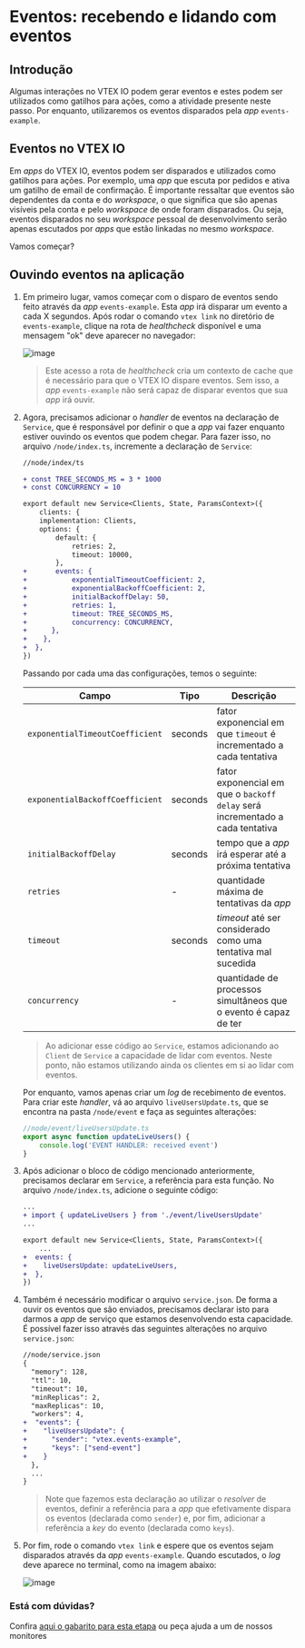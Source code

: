  # Eventos: recebendo e lidando com eventos

## Introdução

Algumas interações no VTEX IO podem gerar eventos e estes podem ser utilizados como gatilhos para ações, como a atividade presente neste passo. Por enquanto, utilizaremos os eventos disparados pela _app_ `events-example`.

## Eventos no VTEX IO

Em _apps_ do VTEX IO, eventos podem ser disparados e utilizados como gatilhos para ações. Por exemplo, uma _app_ que escuta por pedidos e ativa um gatilho de email de confirmação. É importante ressaltar que eventos são dependentes da conta e do _workspace_, o que significa que são apenas visíveis pela conta e pelo _workspace_ de onde foram disparados. Ou seja, eventos disparados no seu _workspace_ pessoal de desenvolvimento serão apenas escutados por _apps_ que estão linkadas no mesmo _workspace_.

Vamos começar?

## Ouvindo eventos na aplicação

1. Em primeiro lugar, vamos começar com o disparo de eventos sendo feito através da _app_ `events-example`. Esta _app_ irá disparar um evento a cada X segundos. Após rodar o comando `vtex link` no diretório de `events-example`,  clique na rota de _healthcheck_ disponível e uma mensagem "ok" deve aparecer no navegador:

    ![image](https://user-images.githubusercontent.com/43679629/83802091-8c69f380-a680-11ea-82af-a438fb73f40b.png)

    > Este acesso a rota de _healthcheck_ cria um contexto de cache que é necessário para que o VTEX IO dispare eventos. Sem isso, a _app_ `events-example` não será capaz de disparar eventos que sua _app_ irá ouvir.

2. Agora, precisamos adicionar o _handler_ de eventos na declaração de `Service`, que é responsável por definir o que a _app_ vai fazer enquanto estiver ouvindo os eventos que podem chegar. Para fazer isso, no arquivo `/node/index.ts`, incremente a declaração de `Service`: 
    ```diff
    //node/index/ts

    + const TREE_SECONDS_MS = 3 * 1000
    + const CONCURRENCY = 10

    export default new Service<Clients, State, ParamsContext>({
        clients: {
        implementation: Clients,
        options: {
            default: {
                retries: 2,
                timeout: 10000,
            },
    +       events: {
    +           exponentialTimeoutCoefficient: 2,
    +           exponentialBackoffCoefficient: 2,
    +           initialBackoffDelay: 50,
    +           retries: 1,
    +           timeout: TREE_SECONDS_MS,
    +           concurrency: CONCURRENCY,
    +      },
    +    },
    +  },
    })
    ```

    Passando por cada uma das configurações, temos o seguinte:

      | Campo                           | Tipo    | Descrição                                                                     |
      | ------------------------------- | ------- | ------------------------------------------------------------------------------- |
      | `exponentialTimeoutCoefficient` | seconds | fator exponencial em que `timeout` é incrementado a cada tentativa              |
      | `exponentialBackoffCoefficient` | seconds | fator exponencial em que o `backoff delay` será incrementado a cada tentativa   |
      | `initialBackoffDelay`           | seconds | tempo que a _app_ irá esperar até a próxima tentativa                           |
      | `retries`                       | -       | quantidade máxima de tentativas da _app_                                        |
      | `timeout`                       | seconds | _timeout_ até ser considerado como uma tentativa mal sucedida                   |
      | `concurrency`                   | -       | quantidade de processos simultâneos que o evento é capaz de ter                 |

      > Ao adicionar esse código ao `Service`, estamos adicionando ao `Client` de `Service` a capacidade de lidar com eventos. Neste ponto, não estamos utilizando ainda os clientes em si ao lidar com eventos.

    Por enquanto, vamos apenas criar um _log_ de recebimento de eventos. Para criar este _handler_, vá ao arquivo `liveUsersUpdate.ts`, que se encontra na pasta `/node/event` e faça as seguintes alterações:

    ```ts
    //node/event/liveUsersUpdate.ts
    export async function updateLiveUsers() {
        console.log('EVENT HANDLER: received event')
    }
    ```

3. Após adicionar o bloco de código mencionado anteriormente, precisamos declarar em `Service`, a referência para esta função. No arquivo `/node/index.ts`, adicione o seguinte código:

    ```diff
    ...
    + import { updateLiveUsers } from './event/liveUsersUpdate'
    ...

    export default new Service<Clients, State, ParamsContext>({
        ...
    +  events: {
    +    liveUsersUpdate: updateLiveUsers,
    +  },
    })

    ```

4. Também é necessário modificar o arquivo `service.json`. De forma a ouvir os eventos que são enviados, precisamos declarar isto para darmos a _app_ de serviço que estamos desenvolvendo esta capacidade. É possível fazer isso através das seguintes alterações no arquivo `service.json`:

   ```diff
   //node/service.json
   {
     "memory": 128,
     "ttl": 10,
     "timeout": 10,
     "minReplicas": 2,
     "maxReplicas": 10,
     "workers": 4,
   +  "events": {
   +    "liveUsersUpdate": {
   +      "sender": "vtex.events-example",
   +      "keys": ["send-event"]
   +    }
     },
     ...
   }
   ```

   > Note que fazemos esta declaração ao utilizar o _resolver_ de eventos, definir a referência para a _app_ que efetivamente dispara os eventos (declarada como `sender`) e, por fim, adicionar a referência a _key_ do evento (declarada como `keys`).

5. Por fim, rode o comando `vtex link` e espere que os eventos sejam disparados através da _app_ `events-example`. Quando escutados, o _log_ deve aparece no terminal, como na imagem abaixo:

   ![image](https://user-images.githubusercontent.com/43679629/83823425-5f323b00-a6aa-11ea-816a-68525e5800d7.png)


  ### Está com dúvidas?

  Confira [aqui o gabarito para esta etapa](https://vtex-enterprise-group.readme.io/learning/docs/course-service-course-step03events-answersheet) ou peça ajuda a um de nossos monitores